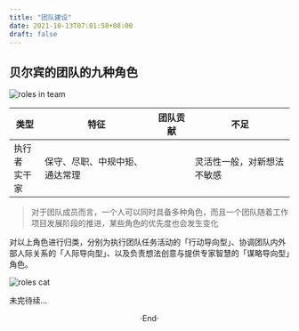 ```yaml
---
title: "团队建设"
date: 2021-10-13T07:01:58+08:00
draft: false
---
```


## 贝尔宾的团队的九种角色

![roles in team](https://hyvi.github.io/blog-images/20211013/roles-of-team.jpeg)

| 类型            | 特征                           | 团队贡献 | 不足                       |
|-----------------|--------------------------------|----------|----------------------------|
| 执行者<br />实干家 | 保守、尽职、中规中矩、通达常理 |          | 灵活性一般，对新想法不敏感 |

> 对于团队成员而言，一个人可以同时具备多种角色，而且一个团队随着工作项目发展阶段的推进，某些角色的优先度也会发生变化

对以上角色进行归类，分别为执行团队任务活动的「行动导向型」、协调团队内外部人际关系的「人际导向型」、以及负责想法创意与提供专家智慧的「谋略导向型」角色。

![roles cat](https://hyvi.github.io/blog-images/20211013/role-category.jpeg)


未完待续...
<center>  ·End·  </center>
